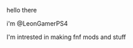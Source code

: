 hello there

i'm @LeonGamerPS4

I'm intrested in making fnf mods and stuff

<!---
LeonGamerPS4/LeonGamerPS4 is a ✨ special ✨ repository because its `README.md` (this file) appears on your GitHub profile.
You can click the Preview link to take a look at your changes.
--->
